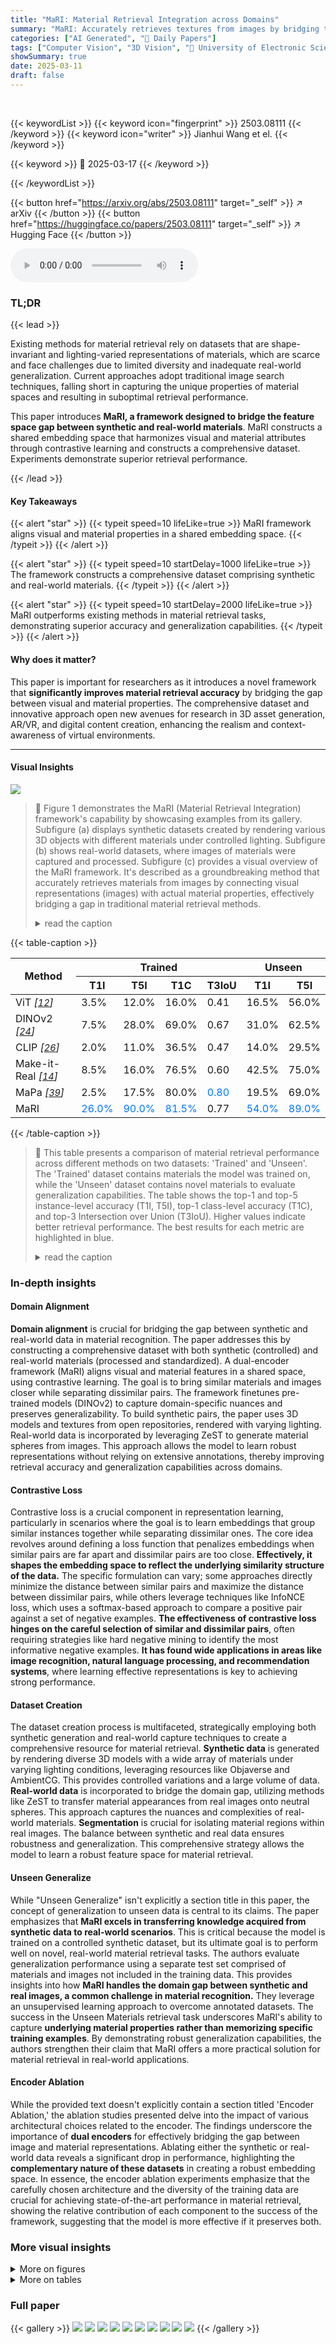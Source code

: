 ```yaml
---
title: "MaRI: Material Retrieval Integration across Domains"
summary: "MaRI: Accurately retrieves textures from images by bridging the gap between visual representations and material properties across diverse domains."
categories: ["AI Generated", "🤗 Daily Papers"]
tags: ["Computer Vision", "3D Vision", "🏢 University of Electronic Science and Technology of China",]
showSummary: true
date: 2025-03-11
draft: false
---
```


<br>

{{< keywordList >}}
{{< keyword icon="fingerprint" >}} 2503.08111 {{< /keyword >}}
{{< keyword icon="writer" >}} Jianhui Wang et el. {{< /keyword >}}
 
{{< keyword >}} 🤗 2025-03-17 {{< /keyword >}}
 
{{< /keywordList >}}

{{< button href="https://arxiv.org/abs/2503.08111" target="_self" >}}
↗ arXiv
{{< /button >}}
{{< button href="https://huggingface.co/papers/2503.08111" target="_self" >}}
↗ Hugging Face
{{< /button >}}



<audio controls>
    <source src="https://ai-paper-reviewer.com/2503.08111/podcast.wav" type="audio/wav">
    Your browser does not support the audio element.
</audio>


### TL;DR


{{< lead >}}

Existing methods for material retrieval rely on datasets that are shape-invariant and lighting-varied representations of materials, which are scarce and face challenges due to limited diversity and inadequate real-world generalization. Current approaches adopt traditional image search techniques, falling short in capturing the unique properties of material spaces and resulting in suboptimal retrieval performance. 



This paper introduces **MaRI, a framework designed to bridge the feature space gap between synthetic and real-world materials**. MaRI constructs a shared embedding space that harmonizes visual and material attributes through contrastive learning and constructs a comprehensive dataset. Experiments demonstrate superior retrieval performance.

{{< /lead >}}


#### Key Takeaways

{{< alert "star" >}}
{{< typeit speed=10 lifeLike=true >}} MaRI framework aligns visual and material properties in a shared embedding space. {{< /typeit >}}
{{< /alert >}}

{{< alert "star" >}}
{{< typeit speed=10 startDelay=1000 lifeLike=true >}} The framework constructs a comprehensive dataset comprising synthetic and real-world materials. {{< /typeit >}}
{{< /alert >}}

{{< alert "star" >}}
{{< typeit speed=10 startDelay=2000 lifeLike=true >}} MaRI outperforms existing methods in material retrieval tasks, demonstrating superior accuracy and generalization capabilities. {{< /typeit >}}
{{< /alert >}}

#### Why does it matter?
This paper is important for researchers as it introduces a novel framework that **significantly improves material retrieval accuracy** by bridging the gap between visual and material properties. The comprehensive dataset and innovative approach open new avenues for research in 3D asset generation, AR/VR, and digital content creation, enhancing the realism and context-awareness of virtual environments.

------
#### Visual Insights



![](https://arxiv.org/html/2503.08111/extracted/6269952/fig/dataset.jpg)

> 🔼 Figure 1 demonstrates the MaRI (Material Retrieval Integration) framework's capability by showcasing examples from its gallery.  Subfigure (a) displays synthetic datasets created by rendering various 3D objects with different materials under controlled lighting. Subfigure (b) shows real-world datasets, where images of materials were captured and processed. Subfigure (c) provides a visual overview of the MaRI framework.  It's described as a groundbreaking method that accurately retrieves materials from images by connecting visual representations (images) with actual material properties, effectively bridging a gap in traditional material retrieval methods.
> <details>
> <summary>read the caption</summary>
> Figure 1:  Examples from the MaRI Gallery, showcasing (a) synthetic and (b) real-world datasets we constructed. (c) MaRI: A groundbreaking framework for accurately retrieving textures from images, bridging the gap between visual representations and material properties.
> </details>





{{< table-caption >}}
<table class="ltx_tabular ltx_guessed_headers ltx_align_middle" id="S4.T1.5.1">
<thead class="ltx_thead">
<tr class="ltx_tr" id="S4.T1.5.1.1.1">
<th class="ltx_td ltx_align_center ltx_th ltx_th_column ltx_border_r ltx_border_tt" id="S4.T1.5.1.1.1.1" rowspan="2"><span class="ltx_text ltx_font_bold" id="S4.T1.5.1.1.1.1.1">Method</span></th>
<th class="ltx_td ltx_align_center ltx_th ltx_th_column ltx_border_r ltx_border_tt" colspan="4" id="S4.T1.5.1.1.1.2"><span class="ltx_text ltx_font_bold" id="S4.T1.5.1.1.1.2.1">Trained</span></th>
<th class="ltx_td ltx_align_center ltx_th ltx_th_column ltx_border_tt" colspan="2" id="S4.T1.5.1.1.1.3"><span class="ltx_text ltx_font_bold" id="S4.T1.5.1.1.1.3.1">Unseen</span></th>
</tr>
<tr class="ltx_tr" id="S4.T1.5.1.2.2">
<th class="ltx_td ltx_align_center ltx_th ltx_th_column ltx_border_t" id="S4.T1.5.1.2.2.1">T1I</th>
<th class="ltx_td ltx_align_center ltx_th ltx_th_column ltx_border_t" id="S4.T1.5.1.2.2.2">T5I</th>
<th class="ltx_td ltx_align_center ltx_th ltx_th_column ltx_border_t" id="S4.T1.5.1.2.2.3">T1C</th>
<th class="ltx_td ltx_align_center ltx_th ltx_th_column ltx_border_r ltx_border_t" id="S4.T1.5.1.2.2.4">T3IoU</th>
<th class="ltx_td ltx_align_center ltx_th ltx_th_column ltx_border_t" id="S4.T1.5.1.2.2.5">T1I</th>
<th class="ltx_td ltx_align_center ltx_th ltx_th_column ltx_border_t" id="S4.T1.5.1.2.2.6">T5I</th>
</tr>
</thead>
<tbody class="ltx_tbody">
<tr class="ltx_tr" id="S4.T1.5.1.3.1">
<td class="ltx_td ltx_align_center ltx_border_r ltx_border_t" id="S4.T1.5.1.3.1.1">ViT <cite class="ltx_cite ltx_citemacro_cite">[<a class="ltx_ref" href="https://arxiv.org/html/2503.08111v1#bib.bib12" title=""><span class="ltx_text" style="font-size:90%;">12</span></a>]</cite>
</td>
<td class="ltx_td ltx_align_center ltx_border_t" id="S4.T1.5.1.3.1.2">3.5%</td>
<td class="ltx_td ltx_align_center ltx_border_t" id="S4.T1.5.1.3.1.3">12.0%</td>
<td class="ltx_td ltx_align_center ltx_border_t" id="S4.T1.5.1.3.1.4">16.0%</td>
<td class="ltx_td ltx_align_center ltx_border_r ltx_border_t" id="S4.T1.5.1.3.1.5">0.41</td>
<td class="ltx_td ltx_align_center ltx_border_t" id="S4.T1.5.1.3.1.6">16.5%</td>
<td class="ltx_td ltx_align_center ltx_border_t" id="S4.T1.5.1.3.1.7">56.0%</td>
</tr>
<tr class="ltx_tr" id="S4.T1.5.1.4.2">
<td class="ltx_td ltx_align_center ltx_border_r" id="S4.T1.5.1.4.2.1">DINOv2 <cite class="ltx_cite ltx_citemacro_cite">[<a class="ltx_ref" href="https://arxiv.org/html/2503.08111v1#bib.bib24" title=""><span class="ltx_text" style="font-size:90%;">24</span></a>]</cite>
</td>
<td class="ltx_td ltx_align_center" id="S4.T1.5.1.4.2.2">7.5%</td>
<td class="ltx_td ltx_align_center" id="S4.T1.5.1.4.2.3">28.0%</td>
<td class="ltx_td ltx_align_center" id="S4.T1.5.1.4.2.4">69.0%</td>
<td class="ltx_td ltx_align_center ltx_border_r" id="S4.T1.5.1.4.2.5">0.67</td>
<td class="ltx_td ltx_align_center" id="S4.T1.5.1.4.2.6">31.0%</td>
<td class="ltx_td ltx_align_center" id="S4.T1.5.1.4.2.7">62.5%</td>
</tr>
<tr class="ltx_tr" id="S4.T1.5.1.5.3">
<td class="ltx_td ltx_align_center ltx_border_r" id="S4.T1.5.1.5.3.1">CLIP <cite class="ltx_cite ltx_citemacro_cite">[<a class="ltx_ref" href="https://arxiv.org/html/2503.08111v1#bib.bib26" title=""><span class="ltx_text" style="font-size:90%;">26</span></a>]</cite>
</td>
<td class="ltx_td ltx_align_center" id="S4.T1.5.1.5.3.2">2.0%</td>
<td class="ltx_td ltx_align_center" id="S4.T1.5.1.5.3.3">11.0%</td>
<td class="ltx_td ltx_align_center" id="S4.T1.5.1.5.3.4">36.5%</td>
<td class="ltx_td ltx_align_center ltx_border_r" id="S4.T1.5.1.5.3.5">0.47</td>
<td class="ltx_td ltx_align_center" id="S4.T1.5.1.5.3.6">14.0%</td>
<td class="ltx_td ltx_align_center" id="S4.T1.5.1.5.3.7">29.5%</td>
</tr>
<tr class="ltx_tr" id="S4.T1.5.1.6.4">
<td class="ltx_td ltx_align_center ltx_border_r" id="S4.T1.5.1.6.4.1">Make-it-Real <cite class="ltx_cite ltx_citemacro_cite">[<a class="ltx_ref" href="https://arxiv.org/html/2503.08111v1#bib.bib14" title=""><span class="ltx_text" style="font-size:90%;">14</span></a>]</cite>
</td>
<td class="ltx_td ltx_align_center" id="S4.T1.5.1.6.4.2">8.5%</td>
<td class="ltx_td ltx_align_center" id="S4.T1.5.1.6.4.3">16.0%</td>
<td class="ltx_td ltx_align_center" id="S4.T1.5.1.6.4.4">76.5%</td>
<td class="ltx_td ltx_align_center ltx_border_r" id="S4.T1.5.1.6.4.5">0.60</td>
<td class="ltx_td ltx_align_center" id="S4.T1.5.1.6.4.6">42.5%</td>
<td class="ltx_td ltx_align_center" id="S4.T1.5.1.6.4.7">75.0%</td>
</tr>
<tr class="ltx_tr" id="S4.T1.5.1.7.5">
<td class="ltx_td ltx_align_center ltx_border_r" id="S4.T1.5.1.7.5.1">MaPa <cite class="ltx_cite ltx_citemacro_cite">[<a class="ltx_ref" href="https://arxiv.org/html/2503.08111v1#bib.bib39" title=""><span class="ltx_text" style="font-size:90%;">39</span></a>]</cite>
</td>
<td class="ltx_td ltx_align_center" id="S4.T1.5.1.7.5.2">2.5%</td>
<td class="ltx_td ltx_align_center" id="S4.T1.5.1.7.5.3">17.5%</td>
<td class="ltx_td ltx_align_center" id="S4.T1.5.1.7.5.4">80.0%</td>
<td class="ltx_td ltx_align_center ltx_border_r" id="S4.T1.5.1.7.5.5"><span class="ltx_text ltx_font_bold" id="S4.T1.5.1.7.5.5.1" style="color:#0077FF;">0.80</span></td>
<td class="ltx_td ltx_align_center" id="S4.T1.5.1.7.5.6">19.5%</td>
<td class="ltx_td ltx_align_center" id="S4.T1.5.1.7.5.7">69.0%</td>
</tr>
<tr class="ltx_tr" id="S4.T1.5.1.8.6">
<td class="ltx_td ltx_align_center ltx_border_bb ltx_border_r" id="S4.T1.5.1.8.6.1">MaRI</td>
<td class="ltx_td ltx_align_center ltx_border_bb" id="S4.T1.5.1.8.6.2"><span class="ltx_text ltx_font_bold" id="S4.T1.5.1.8.6.2.1" style="color:#0077FF;">26.0%</span></td>
<td class="ltx_td ltx_align_center ltx_border_bb" id="S4.T1.5.1.8.6.3"><span class="ltx_text ltx_font_bold" id="S4.T1.5.1.8.6.3.1" style="color:#0077FF;">90.0%</span></td>
<td class="ltx_td ltx_align_center ltx_border_bb" id="S4.T1.5.1.8.6.4"><span class="ltx_text ltx_font_bold" id="S4.T1.5.1.8.6.4.1" style="color:#0077FF;">81.5%</span></td>
<td class="ltx_td ltx_align_center ltx_border_bb ltx_border_r" id="S4.T1.5.1.8.6.5">0.77</td>
<td class="ltx_td ltx_align_center ltx_border_bb" id="S4.T1.5.1.8.6.6"><span class="ltx_text ltx_font_bold" id="S4.T1.5.1.8.6.6.1" style="color:#0077FF;">54.0%</span></td>
<td class="ltx_td ltx_align_center ltx_border_bb" id="S4.T1.5.1.8.6.7"><span class="ltx_text ltx_font_bold" id="S4.T1.5.1.8.6.7.1" style="color:#0077FF;">89.0%</span></td>
</tr>
</tbody>
</table>{{< /table-caption >}}

> 🔼 This table presents a comparison of material retrieval performance across different methods on two datasets: 'Trained' and 'Unseen'.  The 'Trained' dataset contains materials the model was trained on, while the 'Unseen' dataset contains novel materials to evaluate generalization capabilities. The table shows the top-1 and top-5 instance-level accuracy (T1I, T5I), top-1 class-level accuracy (T1C), and top-3 Intersection over Union (T3IoU).  Higher values indicate better retrieval performance.  The best results for each metric are highlighted in blue.
> <details>
> <summary>read the caption</summary>
> Table 1: Material Retrieval Performance on Trained and Unseen Datasets. Best values are highlighted in blue.
> </details>





### In-depth insights


#### Domain Alignment
**Domain alignment** is crucial for bridging the gap between synthetic and real-world data in material recognition. The paper addresses this by constructing a comprehensive dataset with both synthetic (controlled) and real-world materials (processed and standardized). A dual-encoder framework (MaRI) aligns visual and material features in a shared space, using contrastive learning. The goal is to bring similar materials and images closer while separating dissimilar pairs. The framework finetunes pre-trained models (DINOv2) to capture domain-specific nuances and preserves generalizability. To build synthetic pairs, the paper uses 3D models and textures from open repositories, rendered with varying lighting. Real-world data is incorporated by leveraging ZeST to generate material spheres from images. This approach allows the model to learn robust representations without relying on extensive annotations, thereby improving retrieval accuracy and generalization capabilities across domains.

#### Contrastive Loss
Contrastive loss is a crucial component in representation learning, particularly in scenarios where the goal is to learn embeddings that group similar instances together while separating dissimilar ones. The core idea revolves around defining a loss function that penalizes embeddings when similar pairs are far apart and dissimilar pairs are too close. **Effectively, it shapes the embedding space to reflect the underlying similarity structure of the data.** The specific formulation can vary; some approaches directly minimize the distance between similar pairs and maximize the distance between dissimilar pairs, while others leverage techniques like InfoNCE loss, which uses a softmax-based approach to compare a positive pair against a set of negative examples. **The effectiveness of contrastive loss hinges on the careful selection of similar and dissimilar pairs**, often requiring strategies like hard negative mining to identify the most informative negative examples. **It has found wide applications in areas like image recognition, natural language processing, and recommendation systems**, where learning effective representations is key to achieving strong performance.

#### Dataset Creation
The dataset creation process is multifaceted, strategically employing both synthetic generation and real-world capture techniques to create a comprehensive resource for material retrieval. **Synthetic data** is generated by rendering diverse 3D models with a wide array of materials under varying lighting conditions, leveraging resources like Objaverse and AmbientCG. This provides controlled variations and a large volume of data. **Real-world data** is incorporated to bridge the domain gap, utilizing methods like ZeST to transfer material appearances from real images onto neutral spheres. This approach captures the nuances and complexities of real-world materials. **Segmentation** is crucial for isolating material regions within real images. The balance between synthetic and real data ensures robustness and generalization. This comprehensive strategy allows the model to learn a robust feature space for material retrieval.

#### Unseen Generalize
While "Unseen Generalize" isn't explicitly a section title in this paper, the concept of generalization to unseen data is central to its claims. The paper emphasizes that **MaRI excels in transferring knowledge acquired from synthetic data to real-world scenarios**. This is critical because the model is trained on a controlled synthetic dataset, but its ultimate goal is to perform well on novel, real-world material retrieval tasks. The authors evaluate generalization performance using a separate test set comprised of materials and images not included in the training data. This provides insights into how **MaRI handles the domain gap between synthetic and real images, a common challenge in material recognition.** They leverage an unsupervised learning approach to overcome annotated datasets. The success in the Unseen Materials retrieval task underscores MaRI's ability to capture **underlying material properties rather than memorizing specific training examples**. By demonstrating robust generalization capabilities, the authors strengthen their claim that MaRI offers a more practical solution for material retrieval in real-world applications.

#### Encoder Ablation
While the provided text doesn't explicitly contain a section titled 'Encoder Ablation,' the ablation studies presented delve into the impact of various architectural choices related to the encoder. The findings underscore the importance of **dual encoders** for effectively bridging the gap between image and material representations. Ablating either the synthetic or real-world data reveals a significant drop in performance, highlighting the **complementary nature of these datasets** in creating a robust embedding space. In essence, the encoder ablation experiments emphasize that the carefully chosen architecture and the diversity of the training data are crucial for achieving state-of-the-art performance in material retrieval, showing the relative contribution of each component to the success of the framework, suggesting that the model is more effective if it preserves both.


### More visual insights

<details>
<summary>More on figures
</summary>


![](https://arxiv.org/html/2503.08111/extracted/6269952/fig/framework.jpg)

> 🔼 Figure 2 illustrates the process of creating the MaRI dataset, which consists of synthetic and real-world materials. (a) shows how synthetic materials are generated: 3D models from Objaverse are combined with textures from AmbientCG, and rendered using HDR images to create a variety of material samples under diverse lighting conditions.  (b) depicts the creation of the real-world dataset: real-world images of materials are selected, the material regions are segmented using Grounded-SAM, and the ZeST method transforms these segments into standardized material spheres. This two-pronged approach ensures a balanced and comprehensive dataset for training and evaluating the MaRI material retrieval framework.
> <details>
> <summary>read the caption</summary>
> Figure 2: Overview of our dataset construction pipeline. (a) Synthetic materials are generated from 3D models obtained from Objaverse, combined with textures from AmbientCG, and rendered with HDR images. (b) Real-world materials are selected and segmented using Grounded-SAM and then transformed into material spheres via the ZeST method.
> </details>



![](https://arxiv.org/html/2503.08111/extracted/6269952/fig/comparison.jpg)

> 🔼 MaRI's architecture is a dual-encoder framework using two DINOv2-based encoders: one for image features and one for material features.  Only the final Transformer block of each encoder is fine-tuned during training, keeping the pre-trained weights frozen to maintain generalizability. The training utilizes a contrastive loss function to align image and material embeddings in a shared space. During inference, the cosine similarity between the image and material embeddings is calculated to retrieve the most relevant materials from a material library.
> <details>
> <summary>read the caption</summary>
> Figure 3: The architecture of the MaRI framework for contrastive fine-tuning in material retrieval. MaRI uses DINOv2-based encoders for both image and material feature extraction, fine-tuning only the last Transformer block, while keeping the rest of the model frozen. During inference, cosine similarity between image and material embeddings is used to retrieve the most relevant materials from the library.
> </details>



![](https://arxiv.org/html/2503.08111/extracted/6269952/fig/unseen.jpg)

> 🔼 This figure shows a qualitative comparison of material retrieval results using the 'Trained Materials' dataset as the gallery.  It presents a real-world image query alongside the top-1 and top-5 retrieval results from different methods: DINOv2, Make-it-Real, MaPa, and MaRI. The goal is to visually demonstrate the relative performance of each method in accurately retrieving materials that match the visual characteristics of the query image. This is done for two example queries, 'Marble' and 'Bark', allowing for a direct comparison across the methods, highlighting MaRI's superior performance in accurately retrieving visually similar materials.
> <details>
> <summary>read the caption</summary>
> Figure 4: Qualitative comparison of material retrieval results using the Trained Materials dataset as the gallery.
> </details>



</details>




<details>
<summary>More on tables
</summary>


{{< table-caption >}}
<table class="ltx_tabular ltx_guessed_headers ltx_align_middle" id="S4.T2.5.1">
<thead class="ltx_thead">
<tr class="ltx_tr" id="S4.T2.5.1.1.1">
<th class="ltx_td ltx_align_center ltx_th ltx_th_column ltx_border_r ltx_border_tt" id="S4.T2.5.1.1.1.1" rowspan="2"><span class="ltx_text ltx_font_bold" id="S4.T2.5.1.1.1.1.1" style="font-size:90%;">Data %</span></th>
<th class="ltx_td ltx_align_center ltx_th ltx_th_column ltx_border_r ltx_border_tt" colspan="4" id="S4.T2.5.1.1.1.2"><span class="ltx_text ltx_font_bold" id="S4.T2.5.1.1.1.2.1" style="font-size:90%;">Trained</span></th>
<th class="ltx_td ltx_align_center ltx_th ltx_th_column ltx_border_tt" colspan="2" id="S4.T2.5.1.1.1.3"><span class="ltx_text ltx_font_bold" id="S4.T2.5.1.1.1.3.1" style="font-size:90%;">Unseen</span></th>
</tr>
<tr class="ltx_tr" id="S4.T2.5.1.2.2">
<th class="ltx_td ltx_align_center ltx_th ltx_th_column ltx_border_t" id="S4.T2.5.1.2.2.1"><span class="ltx_text" id="S4.T2.5.1.2.2.1.1" style="font-size:90%;">T1I</span></th>
<th class="ltx_td ltx_align_center ltx_th ltx_th_column ltx_border_t" id="S4.T2.5.1.2.2.2"><span class="ltx_text" id="S4.T2.5.1.2.2.2.1" style="font-size:90%;">T5I</span></th>
<th class="ltx_td ltx_align_center ltx_th ltx_th_column ltx_border_t" id="S4.T2.5.1.2.2.3"><span class="ltx_text" id="S4.T2.5.1.2.2.3.1" style="font-size:90%;">T1C</span></th>
<th class="ltx_td ltx_align_center ltx_th ltx_th_column ltx_border_r ltx_border_t" id="S4.T2.5.1.2.2.4"><span class="ltx_text" id="S4.T2.5.1.2.2.4.1" style="font-size:90%;">T3IoU</span></th>
<th class="ltx_td ltx_align_center ltx_th ltx_th_column ltx_border_t" id="S4.T2.5.1.2.2.5"><span class="ltx_text" id="S4.T2.5.1.2.2.5.1" style="font-size:90%;">T1I</span></th>
<th class="ltx_td ltx_align_center ltx_th ltx_th_column ltx_border_t" id="S4.T2.5.1.2.2.6"><span class="ltx_text" id="S4.T2.5.1.2.2.6.1" style="font-size:90%;">T5I</span></th>
</tr>
</thead>
<tbody class="ltx_tbody">
<tr class="ltx_tr" id="S4.T2.5.1.3.1">
<td class="ltx_td ltx_align_center ltx_border_r ltx_border_t" id="S4.T2.5.1.3.1.1"><span class="ltx_text" id="S4.T2.5.1.3.1.1.1" style="font-size:90%;">25%</span></td>
<td class="ltx_td ltx_align_center ltx_border_t" id="S4.T2.5.1.3.1.2"><span class="ltx_text" id="S4.T2.5.1.3.1.2.1" style="font-size:90%;">19.5%</span></td>
<td class="ltx_td ltx_align_center ltx_border_t" id="S4.T2.5.1.3.1.3"><span class="ltx_text" id="S4.T2.5.1.3.1.3.1" style="font-size:90%;">55.5%</span></td>
<td class="ltx_td ltx_align_center ltx_border_t" id="S4.T2.5.1.3.1.4"><span class="ltx_text" id="S4.T2.5.1.3.1.4.1" style="font-size:90%;">77.5%</span></td>
<td class="ltx_td ltx_align_center ltx_border_r ltx_border_t" id="S4.T2.5.1.3.1.5"><span class="ltx_text" id="S4.T2.5.1.3.1.5.1" style="font-size:90%;">0.76</span></td>
<td class="ltx_td ltx_align_center ltx_border_t" id="S4.T2.5.1.3.1.6"><span class="ltx_text" id="S4.T2.5.1.3.1.6.1" style="font-size:90%;">44.5%</span></td>
<td class="ltx_td ltx_align_center ltx_border_t" id="S4.T2.5.1.3.1.7"><span class="ltx_text" id="S4.T2.5.1.3.1.7.1" style="font-size:90%;">83.5%</span></td>
</tr>
<tr class="ltx_tr" id="S4.T2.5.1.4.2">
<td class="ltx_td ltx_align_center ltx_border_r" id="S4.T2.5.1.4.2.1"><span class="ltx_text" id="S4.T2.5.1.4.2.1.1" style="font-size:90%;">50%</span></td>
<td class="ltx_td ltx_align_center" id="S4.T2.5.1.4.2.2"><span class="ltx_text" id="S4.T2.5.1.4.2.2.1" style="font-size:90%;">20.0%</span></td>
<td class="ltx_td ltx_align_center" id="S4.T2.5.1.4.2.3"><span class="ltx_text" id="S4.T2.5.1.4.2.3.1" style="font-size:90%;">63.5%</span></td>
<td class="ltx_td ltx_align_center" id="S4.T2.5.1.4.2.4"><span class="ltx_text ltx_font_bold" id="S4.T2.5.1.4.2.4.1" style="font-size:90%;color:#0077FF;">82.0%</span></td>
<td class="ltx_td ltx_align_center ltx_border_r" id="S4.T2.5.1.4.2.5"><span class="ltx_text ltx_font_bold" id="S4.T2.5.1.4.2.5.1" style="font-size:90%;color:#0077FF;">0.79</span></td>
<td class="ltx_td ltx_align_center" id="S4.T2.5.1.4.2.6"><span class="ltx_text" id="S4.T2.5.1.4.2.6.1" style="font-size:90%;">46.0%</span></td>
<td class="ltx_td ltx_align_center" id="S4.T2.5.1.4.2.7"><span class="ltx_text" id="S4.T2.5.1.4.2.7.1" style="font-size:90%;">85.5%</span></td>
</tr>
<tr class="ltx_tr" id="S4.T2.5.1.5.3">
<td class="ltx_td ltx_align_center ltx_border_r" id="S4.T2.5.1.5.3.1"><span class="ltx_text" id="S4.T2.5.1.5.3.1.1" style="font-size:90%;">75%</span></td>
<td class="ltx_td ltx_align_center" id="S4.T2.5.1.5.3.2"><span class="ltx_text" id="S4.T2.5.1.5.3.2.1" style="font-size:90%;">22.0%</span></td>
<td class="ltx_td ltx_align_center" id="S4.T2.5.1.5.3.3"><span class="ltx_text" id="S4.T2.5.1.5.3.3.1" style="font-size:90%;">79.5%</span></td>
<td class="ltx_td ltx_align_center" id="S4.T2.5.1.5.3.4"><span class="ltx_text" id="S4.T2.5.1.5.3.4.1" style="font-size:90%;">80.5%</span></td>
<td class="ltx_td ltx_align_center ltx_border_r" id="S4.T2.5.1.5.3.5"><span class="ltx_text" id="S4.T2.5.1.5.3.5.1" style="font-size:90%;">0.78</span></td>
<td class="ltx_td ltx_align_center" id="S4.T2.5.1.5.3.6"><span class="ltx_text" id="S4.T2.5.1.5.3.6.1" style="font-size:90%;">48.5%</span></td>
<td class="ltx_td ltx_align_center" id="S4.T2.5.1.5.3.7"><span class="ltx_text" id="S4.T2.5.1.5.3.7.1" style="font-size:90%;">80.0%</span></td>
</tr>
<tr class="ltx_tr" id="S4.T2.5.1.6.4">
<td class="ltx_td ltx_align_center ltx_border_bb ltx_border_r" id="S4.T2.5.1.6.4.1"><span class="ltx_text" id="S4.T2.5.1.6.4.1.1" style="font-size:90%;">100%</span></td>
<td class="ltx_td ltx_align_center ltx_border_bb" id="S4.T2.5.1.6.4.2"><span class="ltx_text ltx_font_bold" id="S4.T2.5.1.6.4.2.1" style="font-size:90%;color:#0077FF;">26.0%</span></td>
<td class="ltx_td ltx_align_center ltx_border_bb" id="S4.T2.5.1.6.4.3"><span class="ltx_text ltx_font_bold" id="S4.T2.5.1.6.4.3.1" style="font-size:90%;color:#0077FF;">90.0%</span></td>
<td class="ltx_td ltx_align_center ltx_border_bb" id="S4.T2.5.1.6.4.4"><span class="ltx_text" id="S4.T2.5.1.6.4.4.1" style="font-size:90%;">81.5%</span></td>
<td class="ltx_td ltx_align_center ltx_border_bb ltx_border_r" id="S4.T2.5.1.6.4.5"><span class="ltx_text" id="S4.T2.5.1.6.4.5.1" style="font-size:90%;">0.77</span></td>
<td class="ltx_td ltx_align_center ltx_border_bb" id="S4.T2.5.1.6.4.6"><span class="ltx_text ltx_font_bold" id="S4.T2.5.1.6.4.6.1" style="font-size:90%;color:#0077FF;">54.0%</span></td>
<td class="ltx_td ltx_align_center ltx_border_bb" id="S4.T2.5.1.6.4.7"><span class="ltx_text ltx_font_bold" id="S4.T2.5.1.6.4.7.1" style="font-size:90%;color:#0077FF;">89.0%</span></td>
</tr>
</tbody>
</table>{{< /table-caption >}}
> 🔼 This ablation study analyzes how different percentages of synthetic data (25%, 50%, 75%, and 100%) in the training process affect the performance of the MaRI model in material retrieval tasks.  The results are evaluated using instance-level accuracy (top-1 and top-5), class-level accuracy (top-1), and intersection-over-union (top-3 IoU) for both the 'Trained' and 'Unseen' datasets.  The table shows how increasing the amount of synthetic data improves retrieval performance, particularly for instance-level tasks.
> <details>
> <summary>read the caption</summary>
> Table 2: Ablation study evaluating the impact of synthetic data usage. Best values are highlighted in blue.
> </details>

{{< table-caption >}}
<table class="ltx_tabular ltx_guessed_headers ltx_align_middle" id="S4.T3.5.1">
<thead class="ltx_thead">
<tr class="ltx_tr" id="S4.T3.5.1.1.1">
<th class="ltx_td ltx_align_center ltx_th ltx_th_column ltx_border_r ltx_border_tt" colspan="3" id="S4.T3.5.1.1.1.1"><span class="ltx_text ltx_font_bold" id="S4.T3.5.1.1.1.1.1" style="font-size:90%;">Configuration</span></th>
<th class="ltx_td ltx_align_center ltx_th ltx_th_column ltx_border_r ltx_border_tt" colspan="4" id="S4.T3.5.1.1.1.2"><span class="ltx_text ltx_font_bold" id="S4.T3.5.1.1.1.2.1" style="font-size:90%;">Trained</span></th>
<th class="ltx_td ltx_align_center ltx_th ltx_th_column ltx_border_tt" colspan="2" id="S4.T3.5.1.1.1.3"><span class="ltx_text ltx_font_bold" id="S4.T3.5.1.1.1.3.1" style="font-size:90%;">Unseen</span></th>
</tr>
<tr class="ltx_tr" id="S4.T3.5.1.2.2">
<th class="ltx_td ltx_align_center ltx_th ltx_th_column ltx_border_t" id="S4.T3.5.1.2.2.1"><span class="ltx_text ltx_font_bold" id="S4.T3.5.1.2.2.1.1" style="font-size:90%;">DE</span></th>
<th class="ltx_td ltx_align_center ltx_th ltx_th_column ltx_border_t" id="S4.T3.5.1.2.2.2"><span class="ltx_text ltx_font_bold" id="S4.T3.5.1.2.2.2.1" style="font-size:90%;">RD</span></th>
<th class="ltx_td ltx_align_center ltx_th ltx_th_column ltx_border_r ltx_border_t" id="S4.T3.5.1.2.2.3"><span class="ltx_text ltx_font_bold" id="S4.T3.5.1.2.2.3.1" style="font-size:90%;">SD</span></th>
<th class="ltx_td ltx_align_center ltx_th ltx_th_column ltx_border_t" id="S4.T3.5.1.2.2.4"><span class="ltx_text ltx_font_bold" id="S4.T3.5.1.2.2.4.1" style="font-size:90%;">T1I</span></th>
<th class="ltx_td ltx_align_center ltx_th ltx_th_column ltx_border_t" id="S4.T3.5.1.2.2.5"><span class="ltx_text ltx_font_bold" id="S4.T3.5.1.2.2.5.1" style="font-size:90%;">T5I</span></th>
<th class="ltx_td ltx_align_center ltx_th ltx_th_column ltx_border_t" id="S4.T3.5.1.2.2.6"><span class="ltx_text ltx_font_bold" id="S4.T3.5.1.2.2.6.1" style="font-size:90%;">T1C</span></th>
<th class="ltx_td ltx_align_center ltx_th ltx_th_column ltx_border_r ltx_border_t" id="S4.T3.5.1.2.2.7"><span class="ltx_text ltx_font_bold" id="S4.T3.5.1.2.2.7.1" style="font-size:90%;">T3IoU</span></th>
<th class="ltx_td ltx_align_center ltx_th ltx_th_column ltx_border_t" id="S4.T3.5.1.2.2.8"><span class="ltx_text ltx_font_bold" id="S4.T3.5.1.2.2.8.1" style="font-size:90%;">T1I</span></th>
<th class="ltx_td ltx_align_center ltx_th ltx_th_column ltx_border_t" id="S4.T3.5.1.2.2.9"><span class="ltx_text ltx_font_bold" id="S4.T3.5.1.2.2.9.1" style="font-size:90%;">T5I</span></th>
</tr>
</thead>
<tbody class="ltx_tbody">
<tr class="ltx_tr" id="S4.T3.5.1.3.1">
<td class="ltx_td ltx_align_center ltx_border_t" id="S4.T3.5.1.3.1.1" style="background-color:#CCFAEB;"><span class="ltx_text" id="S4.T3.5.1.3.1.1.1" style="font-size:90%;background-color:#CCFAEB;">✓</span></td>
<td class="ltx_td ltx_align_center ltx_border_t" id="S4.T3.5.1.3.1.2"><span class="ltx_text" id="S4.T3.5.1.3.1.2.1" style="font-size:90%;">✗</span></td>
<td class="ltx_td ltx_align_center ltx_border_r ltx_border_t" id="S4.T3.5.1.3.1.3" style="background-color:#CCFAEB;"><span class="ltx_text" id="S4.T3.5.1.3.1.3.1" style="font-size:90%;background-color:#CCFAEB;">✓</span></td>
<td class="ltx_td ltx_align_center ltx_border_t" id="S4.T3.5.1.3.1.4"><span class="ltx_text" id="S4.T3.5.1.3.1.4.1" style="font-size:90%;">20.5%</span></td>
<td class="ltx_td ltx_align_center ltx_border_t" id="S4.T3.5.1.3.1.5"><span class="ltx_text" id="S4.T3.5.1.3.1.5.1" style="font-size:90%;">62.0%</span></td>
<td class="ltx_td ltx_align_center ltx_border_t" id="S4.T3.5.1.3.1.6"><span class="ltx_text" id="S4.T3.5.1.3.1.6.1" style="font-size:90%;">75.5%</span></td>
<td class="ltx_td ltx_align_center ltx_border_r ltx_border_t" id="S4.T3.5.1.3.1.7"><span class="ltx_text" id="S4.T3.5.1.3.1.7.1" style="font-size:90%;">0.76</span></td>
<td class="ltx_td ltx_align_center ltx_border_t" id="S4.T3.5.1.3.1.8"><span class="ltx_text" id="S4.T3.5.1.3.1.8.1" style="font-size:90%;">44.0%</span></td>
<td class="ltx_td ltx_align_center ltx_border_t" id="S4.T3.5.1.3.1.9"><span class="ltx_text" id="S4.T3.5.1.3.1.9.1" style="font-size:90%;">78.0%</span></td>
</tr>
<tr class="ltx_tr" id="S4.T3.5.1.4.2">
<td class="ltx_td ltx_align_center" id="S4.T3.5.1.4.2.1" style="background-color:#CCFAEB;"><span class="ltx_text" id="S4.T3.5.1.4.2.1.1" style="font-size:90%;background-color:#CCFAEB;">✓</span></td>
<td class="ltx_td ltx_align_center" id="S4.T3.5.1.4.2.2" style="background-color:#CCFAEB;"><span class="ltx_text" id="S4.T3.5.1.4.2.2.1" style="font-size:90%;background-color:#CCFAEB;">✓</span></td>
<td class="ltx_td ltx_align_center ltx_border_r" id="S4.T3.5.1.4.2.3"><span class="ltx_text" id="S4.T3.5.1.4.2.3.1" style="font-size:90%;">✗</span></td>
<td class="ltx_td ltx_align_center" id="S4.T3.5.1.4.2.4"><span class="ltx_text" id="S4.T3.5.1.4.2.4.1" style="font-size:90%;">9.0%</span></td>
<td class="ltx_td ltx_align_center" id="S4.T3.5.1.4.2.5"><span class="ltx_text" id="S4.T3.5.1.4.2.5.1" style="font-size:90%;">27.5%</span></td>
<td class="ltx_td ltx_align_center" id="S4.T3.5.1.4.2.6"><span class="ltx_text" id="S4.T3.5.1.4.2.6.1" style="font-size:90%;">45.0%</span></td>
<td class="ltx_td ltx_align_center ltx_border_r" id="S4.T3.5.1.4.2.7"><span class="ltx_text" id="S4.T3.5.1.4.2.7.1" style="font-size:90%;">0.49</span></td>
<td class="ltx_td ltx_align_center" id="S4.T3.5.1.4.2.8"><span class="ltx_text" id="S4.T3.5.1.4.2.8.1" style="font-size:90%;">35.0%</span></td>
<td class="ltx_td ltx_align_center" id="S4.T3.5.1.4.2.9"><span class="ltx_text" id="S4.T3.5.1.4.2.9.1" style="font-size:90%;">63.5%</span></td>
</tr>
<tr class="ltx_tr" id="S4.T3.5.1.5.3">
<td class="ltx_td ltx_align_center" id="S4.T3.5.1.5.3.1"><span class="ltx_text" id="S4.T3.5.1.5.3.1.1" style="font-size:90%;">✗</span></td>
<td class="ltx_td ltx_align_center" id="S4.T3.5.1.5.3.2" style="background-color:#CCFAEB;"><span class="ltx_text" id="S4.T3.5.1.5.3.2.1" style="font-size:90%;background-color:#CCFAEB;">✓</span></td>
<td class="ltx_td ltx_align_center ltx_border_r" id="S4.T3.5.1.5.3.3" style="background-color:#CCFAEB;"><span class="ltx_text" id="S4.T3.5.1.5.3.3.1" style="font-size:90%;background-color:#CCFAEB;">✓</span></td>
<td class="ltx_td ltx_align_center" id="S4.T3.5.1.5.3.4"><span class="ltx_text" id="S4.T3.5.1.5.3.4.1" style="font-size:90%;">20.5%</span></td>
<td class="ltx_td ltx_align_center" id="S4.T3.5.1.5.3.5"><span class="ltx_text" id="S4.T3.5.1.5.3.5.1" style="font-size:90%;">61.0%</span></td>
<td class="ltx_td ltx_align_center" id="S4.T3.5.1.5.3.6"><span class="ltx_text" id="S4.T3.5.1.5.3.6.1" style="font-size:90%;">77.5%</span></td>
<td class="ltx_td ltx_align_center ltx_border_r" id="S4.T3.5.1.5.3.7"><span class="ltx_text" id="S4.T3.5.1.5.3.7.1" style="font-size:90%;">0.74</span></td>
<td class="ltx_td ltx_align_center" id="S4.T3.5.1.5.3.8"><span class="ltx_text" id="S4.T3.5.1.5.3.8.1" style="font-size:90%;">49.5%</span></td>
<td class="ltx_td ltx_align_center" id="S4.T3.5.1.5.3.9"><span class="ltx_text" id="S4.T3.5.1.5.3.9.1" style="font-size:90%;">85.5%</span></td>
</tr>
<tr class="ltx_tr" id="S4.T3.5.1.6.4">
<td class="ltx_td ltx_align_center ltx_border_bb" id="S4.T3.5.1.6.4.1" style="background-color:#CCFAEB;"><span class="ltx_text" id="S4.T3.5.1.6.4.1.1" style="font-size:90%;background-color:#CCFAEB;">✓</span></td>
<td class="ltx_td ltx_align_center ltx_border_bb" id="S4.T3.5.1.6.4.2" style="background-color:#CCFAEB;"><span class="ltx_text" id="S4.T3.5.1.6.4.2.1" style="font-size:90%;background-color:#CCFAEB;">✓</span></td>
<td class="ltx_td ltx_align_center ltx_border_bb ltx_border_r" id="S4.T3.5.1.6.4.3" style="background-color:#CCFAEB;"><span class="ltx_text" id="S4.T3.5.1.6.4.3.1" style="font-size:90%;background-color:#CCFAEB;">✓</span></td>
<td class="ltx_td ltx_align_center ltx_border_bb" id="S4.T3.5.1.6.4.4"><span class="ltx_text ltx_font_bold" id="S4.T3.5.1.6.4.4.1" style="font-size:90%;color:#0077FF;">26.0%</span></td>
<td class="ltx_td ltx_align_center ltx_border_bb" id="S4.T3.5.1.6.4.5"><span class="ltx_text ltx_font_bold" id="S4.T3.5.1.6.4.5.1" style="font-size:90%;color:#0077FF;">90.0%</span></td>
<td class="ltx_td ltx_align_center ltx_border_bb" id="S4.T3.5.1.6.4.6"><span class="ltx_text ltx_font_bold" id="S4.T3.5.1.6.4.6.1" style="font-size:90%;color:#0077FF;">81.5%</span></td>
<td class="ltx_td ltx_align_center ltx_border_bb ltx_border_r" id="S4.T3.5.1.6.4.7"><span class="ltx_text ltx_font_bold" id="S4.T3.5.1.6.4.7.1" style="font-size:90%;color:#0077FF;">0.77</span></td>
<td class="ltx_td ltx_align_center ltx_border_bb" id="S4.T3.5.1.6.4.8"><span class="ltx_text ltx_font_bold" id="S4.T3.5.1.6.4.8.1" style="font-size:90%;color:#0077FF;">54.0%</span></td>
<td class="ltx_td ltx_align_center ltx_border_bb" id="S4.T3.5.1.6.4.9"><span class="ltx_text ltx_font_bold" id="S4.T3.5.1.6.4.9.1" style="font-size:90%;color:#0077FF;">89.0%</span></td>
</tr>
</tbody>
</table>{{< /table-caption >}}
> 🔼 This ablation study investigates the impact of different model architectures and dataset compositions on material retrieval performance.  The table shows the results for various configurations, including whether a dual encoder model was used, whether real-world and synthetic data were included, and their effect on retrieval accuracy metrics (Top-1 Instance Accuracy, Top-5 Instance Accuracy, Top-1 Class Accuracy, and Top-3 Intersection over Union).  The '✓' symbol indicates that a component was included, while '✗' indicates it was excluded. The best performing configurations for each metric are highlighted in blue.  This allows for a quantitative comparison of model designs and data choices.
> <details>
> <summary>read the caption</summary>
> Table 3: Ablation study on model architecture and data composition. ✓ indicates the component is enabled, while ✗ indicates it is disabled. Best values are highlighted in blue. Abbreviations: DE = Dual Encoder, RD = Real Data, SD = Synthetic Data.
> </details>

{{< table-caption >}}
<table class="ltx_tabular ltx_guessed_headers ltx_align_middle" id="S4.T4.5.1">
<thead class="ltx_thead">
<tr class="ltx_tr" id="S4.T4.5.1.1.1">
<th class="ltx_td ltx_align_center ltx_th ltx_th_column ltx_border_r ltx_border_tt" colspan="3" id="S4.T4.5.1.1.1.1"><span class="ltx_text ltx_font_bold" id="S4.T4.5.1.1.1.1.1" style="font-size:90%;">Configuration</span></th>
<th class="ltx_td ltx_align_center ltx_th ltx_th_column ltx_border_r ltx_border_tt" colspan="4" id="S4.T4.5.1.1.1.2"><span class="ltx_text ltx_font_bold" id="S4.T4.5.1.1.1.2.1" style="font-size:90%;">Trained</span></th>
<th class="ltx_td ltx_align_center ltx_th ltx_th_column ltx_border_tt" colspan="2" id="S4.T4.5.1.1.1.3"><span class="ltx_text ltx_font_bold" id="S4.T4.5.1.1.1.3.1" style="font-size:90%;">Unseen</span></th>
</tr>
<tr class="ltx_tr" id="S4.T4.5.1.2.2">
<th class="ltx_td ltx_align_center ltx_th ltx_th_column ltx_border_t" id="S4.T4.5.1.2.2.1"><span class="ltx_text ltx_font_bold" id="S4.T4.5.1.2.2.1.1" style="font-size:90%;">LBO</span></th>
<th class="ltx_td ltx_align_center ltx_th ltx_th_column ltx_border_t" id="S4.T4.5.1.2.2.2"><span class="ltx_text ltx_font_bold" id="S4.T4.5.1.2.2.2.1" style="font-size:90%;">TL</span></th>
<th class="ltx_td ltx_align_center ltx_th ltx_th_column ltx_border_r ltx_border_t" id="S4.T4.5.1.2.2.3"><span class="ltx_text ltx_font_bold" id="S4.T4.5.1.2.2.3.1" style="font-size:90%;">IL</span></th>
<th class="ltx_td ltx_align_center ltx_th ltx_th_column ltx_border_t" id="S4.T4.5.1.2.2.4"><span class="ltx_text ltx_font_bold" id="S4.T4.5.1.2.2.4.1" style="font-size:90%;">T1I</span></th>
<th class="ltx_td ltx_align_center ltx_th ltx_th_column ltx_border_t" id="S4.T4.5.1.2.2.5"><span class="ltx_text ltx_font_bold" id="S4.T4.5.1.2.2.5.1" style="font-size:90%;">T5I</span></th>
<th class="ltx_td ltx_align_center ltx_th ltx_th_column ltx_border_t" id="S4.T4.5.1.2.2.6"><span class="ltx_text ltx_font_bold" id="S4.T4.5.1.2.2.6.1" style="font-size:90%;">T1C</span></th>
<th class="ltx_td ltx_align_center ltx_th ltx_th_column ltx_border_r ltx_border_t" id="S4.T4.5.1.2.2.7"><span class="ltx_text ltx_font_bold" id="S4.T4.5.1.2.2.7.1" style="font-size:90%;">T3IoU</span></th>
<th class="ltx_td ltx_align_center ltx_th ltx_th_column ltx_border_t" id="S4.T4.5.1.2.2.8"><span class="ltx_text ltx_font_bold" id="S4.T4.5.1.2.2.8.1" style="font-size:90%;">T1I</span></th>
<th class="ltx_td ltx_align_center ltx_th ltx_th_column ltx_border_t" id="S4.T4.5.1.2.2.9"><span class="ltx_text ltx_font_bold" id="S4.T4.5.1.2.2.9.1" style="font-size:90%;">T5I</span></th>
</tr>
</thead>
<tbody class="ltx_tbody">
<tr class="ltx_tr" id="S4.T4.5.1.3.1">
<td class="ltx_td ltx_align_center ltx_border_t" id="S4.T4.5.1.3.1.1"><span class="ltx_text" id="S4.T4.5.1.3.1.1.1" style="font-size:90%;">✗</span></td>
<td class="ltx_td ltx_align_center ltx_border_t" id="S4.T4.5.1.3.1.2"><span class="ltx_text" id="S4.T4.5.1.3.1.2.1" style="font-size:90%;">✗</span></td>
<td class="ltx_td ltx_align_center ltx_border_r ltx_border_t" id="S4.T4.5.1.3.1.3" style="background-color:#CCFAEB;"><span class="ltx_text" id="S4.T4.5.1.3.1.3.1" style="font-size:90%;background-color:#CCFAEB;">✓</span></td>
<td class="ltx_td ltx_align_center ltx_border_t" id="S4.T4.5.1.3.1.4"><span class="ltx_text" id="S4.T4.5.1.3.1.4.1" style="font-size:90%;">13.0%</span></td>
<td class="ltx_td ltx_align_center ltx_border_t" id="S4.T4.5.1.3.1.5"><span class="ltx_text" id="S4.T4.5.1.3.1.5.1" style="font-size:90%;">42.5%</span></td>
<td class="ltx_td ltx_align_center ltx_border_t" id="S4.T4.5.1.3.1.6"><span class="ltx_text" id="S4.T4.5.1.3.1.6.1" style="font-size:90%;">69.0%</span></td>
<td class="ltx_td ltx_align_center ltx_border_r ltx_border_t" id="S4.T4.5.1.3.1.7"><span class="ltx_text" id="S4.T4.5.1.3.1.7.1" style="font-size:90%;">0.65</span></td>
<td class="ltx_td ltx_align_center ltx_border_t" id="S4.T4.5.1.3.1.8"><span class="ltx_text" id="S4.T4.5.1.3.1.8.1" style="font-size:90%;">31.5%</span></td>
<td class="ltx_td ltx_align_center ltx_border_t" id="S4.T4.5.1.3.1.9"><span class="ltx_text" id="S4.T4.5.1.3.1.9.1" style="font-size:90%;">67.0%</span></td>
</tr>
<tr class="ltx_tr" id="S4.T4.5.1.4.2">
<td class="ltx_td ltx_align_center" id="S4.T4.5.1.4.2.1"><span class="ltx_text" id="S4.T4.5.1.4.2.1.1" style="font-size:90%;">✗</span></td>
<td class="ltx_td ltx_align_center" id="S4.T4.5.1.4.2.2" style="background-color:#CCFAEB;"><span class="ltx_text" id="S4.T4.5.1.4.2.2.1" style="font-size:90%;background-color:#CCFAEB;">✓</span></td>
<td class="ltx_td ltx_align_center ltx_border_r" id="S4.T4.5.1.4.2.3"><span class="ltx_text" id="S4.T4.5.1.4.2.3.1" style="font-size:90%;">✗</span></td>
<td class="ltx_td ltx_align_center" id="S4.T4.5.1.4.2.4"><span class="ltx_text" id="S4.T4.5.1.4.2.4.1" style="font-size:90%;">7.5%</span></td>
<td class="ltx_td ltx_align_center" id="S4.T4.5.1.4.2.5"><span class="ltx_text" id="S4.T4.5.1.4.2.5.1" style="font-size:90%;">21.0%</span></td>
<td class="ltx_td ltx_align_center" id="S4.T4.5.1.4.2.6"><span class="ltx_text" id="S4.T4.5.1.4.2.6.1" style="font-size:90%;">53.0%</span></td>
<td class="ltx_td ltx_align_center ltx_border_r" id="S4.T4.5.1.4.2.7"><span class="ltx_text" id="S4.T4.5.1.4.2.7.1" style="font-size:90%;">0.49</span></td>
<td class="ltx_td ltx_align_center" id="S4.T4.5.1.4.2.8"><span class="ltx_text" id="S4.T4.5.1.4.2.8.1" style="font-size:90%;">15.5%</span></td>
<td class="ltx_td ltx_align_center" id="S4.T4.5.1.4.2.9"><span class="ltx_text" id="S4.T4.5.1.4.2.9.1" style="font-size:90%;">52.5%</span></td>
</tr>
<tr class="ltx_tr" id="S4.T4.5.1.5.3">
<td class="ltx_td ltx_align_center" id="S4.T4.5.1.5.3.1" style="background-color:#CCFAEB;"><span class="ltx_text" id="S4.T4.5.1.5.3.1.1" style="font-size:90%;background-color:#CCFAEB;">✓</span></td>
<td class="ltx_td ltx_align_center" id="S4.T4.5.1.5.3.2" style="background-color:#CCFAEB;"><span class="ltx_text" id="S4.T4.5.1.5.3.2.1" style="font-size:90%;background-color:#CCFAEB;">✓</span></td>
<td class="ltx_td ltx_align_center ltx_border_r" id="S4.T4.5.1.5.3.3"><span class="ltx_text" id="S4.T4.5.1.5.3.3.1" style="font-size:90%;">✗</span></td>
<td class="ltx_td ltx_align_center" id="S4.T4.5.1.5.3.4"><span class="ltx_text" id="S4.T4.5.1.5.3.4.1" style="font-size:90%;">5.5%</span></td>
<td class="ltx_td ltx_align_center" id="S4.T4.5.1.5.3.5"><span class="ltx_text" id="S4.T4.5.1.5.3.5.1" style="font-size:90%;">31.5%</span></td>
<td class="ltx_td ltx_align_center" id="S4.T4.5.1.5.3.6"><span class="ltx_text" id="S4.T4.5.1.5.3.6.1" style="font-size:90%;">73.0%</span></td>
<td class="ltx_td ltx_align_center ltx_border_r" id="S4.T4.5.1.5.3.7"><span class="ltx_text" id="S4.T4.5.1.5.3.7.1" style="font-size:90%;">0.71</span></td>
<td class="ltx_td ltx_align_center" id="S4.T4.5.1.5.3.8"><span class="ltx_text" id="S4.T4.5.1.5.3.8.1" style="font-size:90%;">38.5%</span></td>
<td class="ltx_td ltx_align_center" id="S4.T4.5.1.5.3.9"><span class="ltx_text" id="S4.T4.5.1.5.3.9.1" style="font-size:90%;">71.5%</span></td>
</tr>
<tr class="ltx_tr" id="S4.T4.5.1.6.4">
<td class="ltx_td ltx_align_center ltx_border_bb" id="S4.T4.5.1.6.4.1" style="background-color:#CCFAEB;"><span class="ltx_text" id="S4.T4.5.1.6.4.1.1" style="font-size:90%;background-color:#CCFAEB;">✓</span></td>
<td class="ltx_td ltx_align_center ltx_border_bb" id="S4.T4.5.1.6.4.2"><span class="ltx_text" id="S4.T4.5.1.6.4.2.1" style="font-size:90%;">✗</span></td>
<td class="ltx_td ltx_align_center ltx_border_bb ltx_border_r" id="S4.T4.5.1.6.4.3" style="background-color:#CCFAEB;"><span class="ltx_text" id="S4.T4.5.1.6.4.3.1" style="font-size:90%;background-color:#CCFAEB;">✓</span></td>
<td class="ltx_td ltx_align_center ltx_border_bb" id="S4.T4.5.1.6.4.4"><span class="ltx_text ltx_font_bold" id="S4.T4.5.1.6.4.4.1" style="font-size:90%;color:#0077FF;">26.0%</span></td>
<td class="ltx_td ltx_align_center ltx_border_bb" id="S4.T4.5.1.6.4.5"><span class="ltx_text ltx_font_bold" id="S4.T4.5.1.6.4.5.1" style="font-size:90%;color:#0077FF;">90.0%</span></td>
<td class="ltx_td ltx_align_center ltx_border_bb" id="S4.T4.5.1.6.4.6"><span class="ltx_text ltx_font_bold" id="S4.T4.5.1.6.4.6.1" style="font-size:90%;color:#0077FF;">81.5%</span></td>
<td class="ltx_td ltx_align_center ltx_border_bb ltx_border_r" id="S4.T4.5.1.6.4.7"><span class="ltx_text ltx_font_bold" id="S4.T4.5.1.6.4.7.1" style="font-size:90%;color:#0077FF;">0.77</span></td>
<td class="ltx_td ltx_align_center ltx_border_bb" id="S4.T4.5.1.6.4.8"><span class="ltx_text ltx_font_bold" id="S4.T4.5.1.6.4.8.1" style="font-size:90%;color:#0077FF;">54.0%</span></td>
<td class="ltx_td ltx_align_center ltx_border_bb" id="S4.T4.5.1.6.4.9"><span class="ltx_text ltx_font_bold" id="S4.T4.5.1.6.4.9.1" style="font-size:90%;color:#0077FF;">89.0%</span></td>
</tr>
</tbody>
</table>{{< /table-caption >}}
> 🔼 This ablation study analyzes the impact of different fine-tuning configurations on the MaRI model's performance.  It examines the effects of fine-tuning only the last Transformer block (LBO), using Triplet Loss (TL), and using InfoNCE Loss (IL). The table shows the top-1 and top-5 instance-level accuracy (T1I, T5I), top-1 class-level accuracy (T1C), and top-3 Intersection over Union (T3IoU) for both the 'Trained' and 'Unseen' datasets under various combinations of these configurations.  The best-performing configurations for each metric are highlighted in blue.
> <details>
> <summary>read the caption</summary>
> Table 4: Ablation study on fine-tuning configurations. ✓ indicates the component is enabled, while ✗ indicates it is disabled. Best values are highlighted in blue. Abbreviations: LBO = Last Block Only, TL = Triplet Loss, IL = InfoNCE Loss.
> </details>

</details>




### Full paper

{{< gallery >}}
<img src="https://ai-paper-reviewer.com/2503.08111/1.png" class="grid-w50 md:grid-w33 xl:grid-w25" />
<img src="https://ai-paper-reviewer.com/2503.08111/2.png" class="grid-w50 md:grid-w33 xl:grid-w25" />
<img src="https://ai-paper-reviewer.com/2503.08111/3.png" class="grid-w50 md:grid-w33 xl:grid-w25" />
<img src="https://ai-paper-reviewer.com/2503.08111/4.png" class="grid-w50 md:grid-w33 xl:grid-w25" />
<img src="https://ai-paper-reviewer.com/2503.08111/5.png" class="grid-w50 md:grid-w33 xl:grid-w25" />
<img src="https://ai-paper-reviewer.com/2503.08111/6.png" class="grid-w50 md:grid-w33 xl:grid-w25" />
<img src="https://ai-paper-reviewer.com/2503.08111/7.png" class="grid-w50 md:grid-w33 xl:grid-w25" />
<img src="https://ai-paper-reviewer.com/2503.08111/8.png" class="grid-w50 md:grid-w33 xl:grid-w25" />
<img src="https://ai-paper-reviewer.com/2503.08111/9.png" class="grid-w50 md:grid-w33 xl:grid-w25" />
<img src="https://ai-paper-reviewer.com/2503.08111/10.png" class="grid-w50 md:grid-w33 xl:grid-w25" />
{{< /gallery >}}